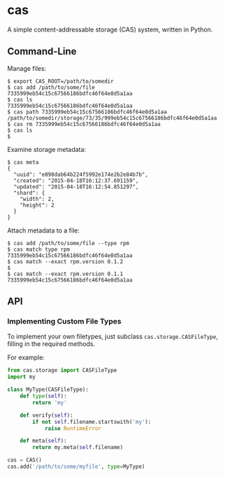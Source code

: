 # cas

A simple content-addressable storage (CAS) system, written in Python.

## Command-Line

Manage files:

```console
$ export CAS_ROOT=/path/to/somedir
$ cas add /path/to/some/file
7335999eb54c15c67566186bdfc46f64e0d5a1aa
$ cas ls
7335999eb54c15c67566186bdfc46f64e0d5a1aa
$ cas path 7335999eb54c15c67566186bdfc46f64e0d5a1aa
/path/to/somedir/storage/73/35/999eb54c15c67566186bdfc46f64e0d5a1aa
$ cas rm 7335999eb54c15c67566186bdfc46f64e0d5a1aa
$ cas ls
$
```

Examine storage metadata:

```console
$ cas meta
{
  "uuid": "e898dab64b224f5992e174e2b2e84b7b",
  "created": "2015-04-18T16:12:37.691159",
  "updated": "2015-04-18T16:12:54.851297",
  "shard": {
    "width": 2,
    "height": 2
  }
}
```

Attach metadata to a file:

```console
$ cas add /path/to/some/file --type rpm
$ cas match type rpm
7335999eb54c15c67566186bdfc46f64e0d5a1aa
$ cas match --exact rpm.version 0.1.2
$
$ cas match --exact rpm.version 0.1.1
7335999eb54c15c67566186bdfc46f64e0d5a1aa
```

## API

### Implementing Custom File Types

To implement your own filetypes, just subclass ``cas.storage.CASFileType``,
filling in the required methods.

For example:

```python
from cas.storage import CASFileType
import my

class MyType(CASFileType):
    def type(self):
        return 'my'

    def verify(self):
        if not self.filename.startswith('my'):
            raise RuntimeError

    def meta(self):
        return my.meta(self.filename)

cas = CAS()
cas.add('/path/to/some/myfile', type=MyType)
```
